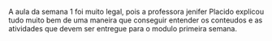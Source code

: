 A aula da semana 1 foi muito legal, pois a professora jenifer Placido explicou tudo muito  bem de uma maneira que conseguir entender os conteudos e as atividades que devem ser entregue para o modulo primeira semana.